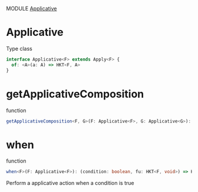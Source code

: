 MODULE [Applicative](https://github.com/gcanti/fp-ts/blob/master/src/Applicative.ts)
# Applicative
Type class
```ts
interface Applicative<F> extends Apply<F> {
  of: <A>(a: A) => HKT<F, A>
}
```
# getApplicativeComposition
function
```ts
getApplicativeComposition<F, G>(F: Applicative<F>, G: Applicative<G>): ApplicativeComposition<F, G> 
```

# when
function
```ts
when<F>(F: Applicative<F>): (condition: boolean, fu: HKT<F, void>) => HKT<F, void> 
```
Perform a applicative action when a condition is true